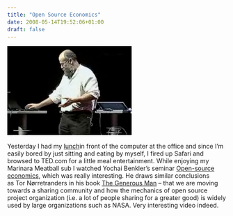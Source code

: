 ```yaml
---
title: "Open Source Economics"
date: 2008-05-14T19:52:06+01:00
draft: false
---
```


![](/picture-1.png.webp)

Yesterday I had my [lunch](http://www.subway.com/applications/menu/images/400_x/meatball-01.jpg)in front of the computer at the office and since I’m easily bored by just sitting and eating by myself, I fired up Safari and browsed to TED.com for a little meal entertainment. While enjoying my Marinara Meatball sub I watched Yochai Benkler’s seminar [Open-source economics](http://www.ted.com/talks/view/id/247), which was really interesting. He draws similar conclusions as Tor Nørretranders in his book [The Generous Man](http://www.amazon.com/gp/product/1560257288/qid=1149782680/sr=1-1/ref=sr_1_1/103-0163772-4243843?s=books&v=glance&n=283155/) – that we are moving towards a sharing community and how the mechanics of open source project organization (i.e. a lot of people sharing for a greater good) is widely used by large organizations such as NASA. Very interesting video indeed.